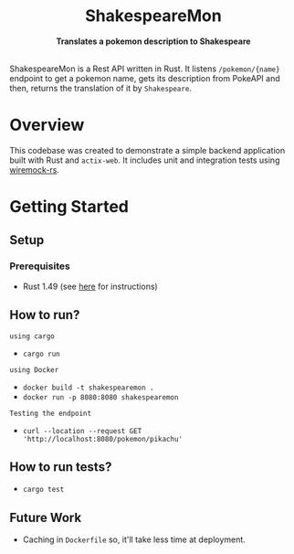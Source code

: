 <h1 align="center">ShakespeareMon</h1>
<div align="center">
 <strong>
   Translates a pokemon description to Shakespeare
 </strong>
</div>

<br />

ShakespeareMon is a Rest API written in Rust. It listens `/pokemon/{name}` endpoint to get a pokemon name, gets its
description from PokeAPI and then, returns the translation of it by `Shakespeare`.

# Overview

This codebase was created to demonstrate a simple backend application built with Rust and `actix-web`. It includes unit
and integration tests using [wiremock-rs](https://github.com/LukeMathWalker/wiremock-rs).

# Getting Started

## Setup

### Prerequisites

- Rust 1.49 (see [here](https://www.rust-lang.org/tools/install) for instructions)

## How to run?

`using cargo`

- ```cargo run```

`using Docker`

- ```docker build -t shakespearemon .```
- ```docker run -p 8080:8080 shakespearemon```

`Testing the endpoint`

- ```curl --location --request GET 'http://localhost:8080/pokemon/pikachu'```

## How to run tests?

- ```cargo test```

## Future Work
- Caching in `Dockerfile` so, it'll take less time at deployment.